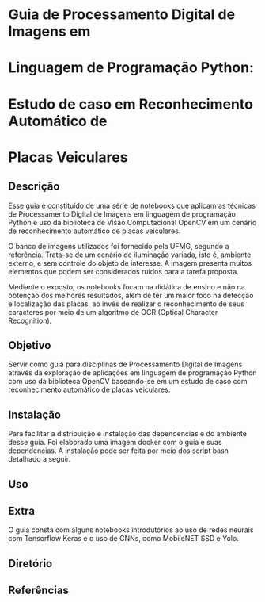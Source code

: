 # Guia de Processamento Digital de Imagens em 
# Linguagem de Programação Python:
# Estudo de caso em Reconhecimento Automático de 
# Placas Veiculares

## Descrição

Esse guia é constituído de uma série de notebooks
que aplicam as técnicas de Processamento Digital de
Imagens em  linguagem de programação Python e uso da
biblioteca de Visão Computacional OpenCV em um cenário
de reconhecimento automático de placas veiculares.

O banco de imagens utilizados foi fornecido pela UFMG,
segundo a referência. Trata-se de um cenário de iluminação
variada, isto é, ambiente externo, e sem controle do objeto
de interesse. A imagem presenta muitos elementos que podem
ser considerados ruídos para a tarefa proposta.

Mediante o exposto, os notebooks focam na didática de ensino
e não na obtenção dos melhores resultados, além de ter um maior
foco na detecção e localização das placas, ao invés de realizar
o reconhecimento de seus caracteres por meio de um algoritmo de
OCR (Optical Character Recognition).

## Objetivo

Servir como guia para disciplinas de Processamento
Digital de Imagens através da exploração de aplicações
em linguagem de programação Python com uso da biblioteca
OpenCV baseando-se em um estudo de caso com reconhecimento
automático de placas veiculares.

## Instalação

Para facilitar a distribuição e instalação das dependencias e
do ambiente desse guia. Foi elaborado uma imagem docker com o
guia e suas dependencias. A instalação pode ser feita por meio
dos script bash detalhado a seguir.

## Uso

## Extra

O guia consta com alguns notebooks introdutórios ao uso de redes
neurais com Tensorflow Keras e o uso de CNNs, como MobileNET SSD 
e Yolo.

## Diretório

## Referências